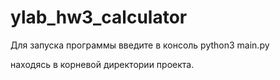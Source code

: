 # ylab_hw3_calculator

Для запуска программы введите в консоль
python3 main.py

находясь в корневой директории проекта.
